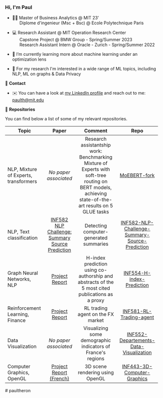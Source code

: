 ### Hi, I'm Paul 

- 👨‍🎓 Master of Business Analytics @ MIT 23' <br/>
     &nbsp;&nbsp;&nbsp;&nbsp;&nbsp; Diplome d'ingenieur (Msc + Bsc) @ Ecole Polytechnique Paris
     
- 💻 Research Assistant @ MIT Operation Research Center <br/>
     &nbsp;&nbsp;&nbsp;&nbsp;&nbsp; Capstone Project @ BMW Group - Spring/Summer 2023 <br/>
     &nbsp;&nbsp;&nbsp;&nbsp;&nbsp; Research Assistant Intern @ Oracle - Zurich - Spring/Summer 2022

- 🌱 I’m currently learning more about machine learning under an optimization lens

- 🔭 For my research I'm interested in a wide range of ML topics, including NLP, ML on graphs & Data Privacy 


💬 **Contact**

- ✉️ You can have a look at [my LinkedIn profile](https://www.linkedin.com/in/paul-theronn/) and reach out to me: [paulth@mit.edu](mailto:paulth@mit.edu)

🌱 **Repositories**

You can find below a list of some of my relevant repositories.

|Topic|Paper|Comment|Repo|
|---|:---:|:---:|:---:|
NLP, Mixture of Experts, transformers|*No paper associated*|Research assistantship work: Benchmarking Mixture of Experts with soft-tree routing on BERT models, achieving state-of-the-art results on 5 GLUE tasks|[MoEBERT-fork](https://github.com/paultheron-X/MoEBERT-fork)
NLP, Text classification|[INF582 NLP Challenge: Summary Source Prediction](http://dx.doi.org/10.13140/RG.2.2.20076.85125)|Detecting computer-generated summaries|[INF582-NLP-Challenge-Summary-Source-Prediction](https://github.com/paultheron-X/INF582-NLP_challenge)
Graph Neural Networks, NLP|[Project Report](https://github.com/paultheron-X/H-index-prediction/blob/main/report.pdf)|H-index prediction using co-authorship and abstracts of the 5 most cited publications as a proxy|[INF554-H-index-Prediction](https://github.com/paultheron-X/H-index-prediction)
Reinforcement Learning, Finance|[Project Report](https://github.com/paultheron-X/INF581-Trading-agent/blob/main/Reinforcement_Learning_Project.pdf)|RL trading agent on the FX market|[INF581-RL-Trading-agent](https://github.com/paultheron-X/INF581-Trading-agent)
Data Visualization|*No paper associated*|Visualizing some demographic indicators of France's regions|[INF552-Departements-Data-Visualization](https://github.com/paultheron-X/INF552-Project-Data-Visualisation)
Computer Graphics, OpenGL|[Project Report (French)](https://github.com/Louis-Proffit/INF443/blob/main/Présentation%20du%20projet.pdf)|3D scene rendering using OpenGL|[INF443-3D-Computer-Graphics](https://github.com/Louis-Proffit/INF443)

<!-- [![Top Langs](https://github-readme-stats.vercel.app/api/top-langs/?username=paultheron-X)](https://github.com/paultheron-X/github-readme-stats) -->

<!---
paultheron-X/paultheron is a ✨ special ✨ repository because its `README.md` (this file) appears on your GitHub profile.
You can click the Preview link to take a look at your changes.
---># paultheron
